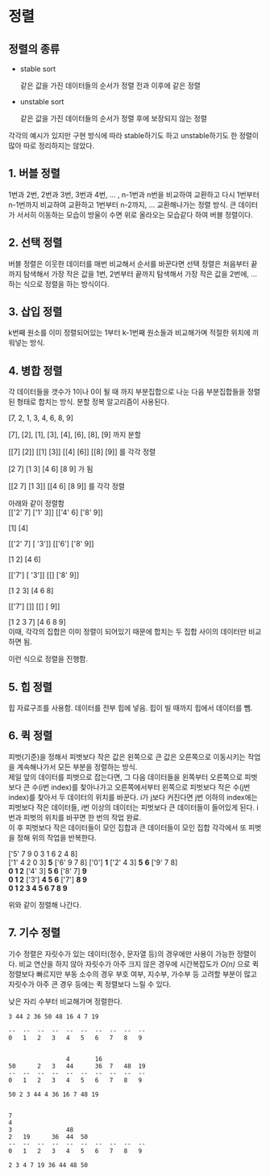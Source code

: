 # 정렬

## 정렬의 종류

- stable sort
  
  같은 값을 가진 데이터들의 순서가 정렬 전과 이후에 같은 정렬

- unstable sort
  
  같은 값을 가진 데이터들의 순서가 정렬 후에 보장되지 않는 정렬

각각의 예시가 있지만 구현 방식에 따라 stable하기도 하고 unstable하기도 한 정렬이 많아 따로 정리하지는 않았다.

## 1. 버블 정렬

1번과 2번, 2번과 3번, 3번과 4번, ... , n-1번과 n번을 비교하여 교환하고 다시 1번부터 n-1번까지 비교하여 교환하고 1번부터 n-2까지, ... 교환해나가는 정렬 방식. 큰 데이터가 서서히 이동하는 모습이 방울이 수면 위로 올라오는 모습같다 하여 버블 정렬이다.

## 2. 선택 정렬

버블 정렬은 이웃한 데이터를 매번 비교해서 순서를 바꾼다면 선택 정렬은 처음부터 끝까지 탐색해서 가장 작은 값을 1번, 2번부터 끝까지 탐색해서 가장 작은 값을 2번에, ... 하는 식으로 정렬을 하는 방식이다.

## 3. 삽입 정렬

k번째 원소를 이미 정렬되어있는 1부터 k-1번째 원소들과 비교해가며 적절한 위치에 끼워넣는 방식.

## 4. 병합 정렬

각 데이터들을 갯수가 1이나 0이 될 때 까지 부분집합으로 나눈 다음 부분집합들을 정렬된 형태로 합치는 방식. 분할 정복 알고리즘이 사용된다.

[7, 2, 1, 3, 4, 6, 8, 9]

[7], [2], [1], [3], [4], [6], [8], [9] 까지 분할

[[7] [2]] [[1] [3]] [[4] [6]] [[8] [9]] 를 각각 정렬

[2 7] [1 3] [4 6] [8 9] 가 됨

[[2 7] [1 3]] [[4 6] [8 9]] 를 각각 정렬

아래와 같이 정렬함  
[['2' 7] ['1' 3]] [['4' 6] ['8' 9]]

[1] [4]

[['2' 7] [ '3']] [['6'] ['8' 9]]

[1 2] [4 6]

[['7'] [ '3']] [[] ['8' 9]]

[1 2 3] [4 6 8]

[['7'] []] [[] [ 9]]

[1 2 3 7] [4 6 8 9]  
이때, 각각의 집합은 이미 정렬이 되어있기 때문에 합치는 두 집합 사이의 데이터만 비교하면 됨.

이런 식으로 정렬을 진행함.

## 5. 힙 정렬

힙 자료구조를 사용함. 데이터를 전부 힙에 넣음. 힙이 빌 때까지 힙에서 데이터를 뺌.

## 6. 퀵 정렬

피벗(기준)을 정해서 피벗보다 작은 값은 왼쪽으로 큰 값은 오른쪽으로 이동시키는 작업을 계속해나가서 모든 부분을 정렬하는 방식.  
제일 앞의 데이터를 피벗으로 잡는다면, 그 다음 데이터들을 왼쪽부터 오른쪽으로 피벗보다 큰 수(i번 index)를 찾아나가고 오른쪽에서부터 왼쪽으로 피벗보다 작은 수(j번 index)를 찾아서 두 데이터의 위치를 바꾼다. i가 j보다 커진다면 j번 이하의 index에는 피벗보다 작은 데이터들, i번 이상의 데이터는 피벗보다 큰 데이터들이 들어있게 된다. i번과 피벗의 위치를 바꾸면 한 번의 작업 완료.  
이 후 피벗보다 작은 데이터들이 모인 집합과 큰 데이터들이 모인 집합 각각에서 또 피벗을 정해 위의 작업을 반복한다.

['5' 7 9 0 3 1 6 2 4 8]  
['1' 4 2 0 3] **5** ['6' 9 7 8]
['0'] **1** ['2' 4 3] **5** **6** ['9' 7 8]  
**0 1 2** ['4' 3] **5 6** ['8' 7] **9**  
**0 1 2** ['3'] **4 5 6** ['7'] **8 9**  
**0 1 2 3 4 5 6 7 8 9**

위와 같이 정렬해 나간다.

## 7. 기수 정렬

기수 정렬은 자릿수가 있는 데이터(정수, 문자열 등)의 경우에만 사용이 가능한 정렬이다. 비교 연산을 하지 않아 자릿수가 아주 크지 않은 경우에 시간복잡도가 _O(n)_ 으로 퀵 정렬보다 빠르지만 부동 소수의 경우 부호 여부, 지수부, 가수부 등 고려할 부분이 많고 자릿수가 아주 큰 경우 등에는 퀵 정렬보다 느릴 수 있다.

낮은 자리 수부터 비교해가며 정렬한다.

```textile
3 44 2 36 50 48 16 4 7 19

--  --  --  --  --  --  --  --  --  --
0   1   2   3   4   5   6   7   8   9


                4       16
50      2   3   44      36  7   48  19
--  --  --  --  --  --  --  --  --  --
0   1   2   3   4   5   6   7   8   9

50 2 3 44 4 36 16 7 48 19


7
4
3               48
2   19      36  44  50
--  --  --  --  --  --  --  --  --  --
0   1   2   3   4   5   6   7   8   9

2 3 4 7 19 36 44 48 50
```
